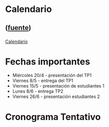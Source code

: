 # Calendario
([fuente](https://campus.exactas.uba.ar/course/view.php?id=1017&section=7))
---
###
[Calendario](https://campus.exactas.uba.ar/course/view.php?id=1017&section=7)

# Fechas importantes

  - Miércoles 20/4 - presentación del TP1
  - Viernes 8/5 - entrega del TP1
  - Viernes 15/5 - presentación de estudiantes 1
  - Lunes 8/6 - entrega TP2
  - Viernes 26/6 - presentación estudiantes 2

# Cronograma Tentativo

